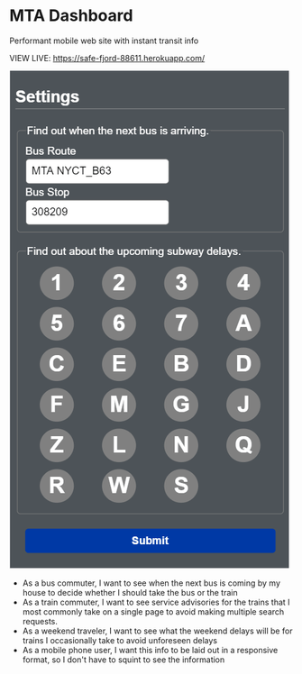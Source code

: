 # MTA Dashboard

Performant mobile web site with instant transit info

VIEW LIVE: https://safe-fjord-88611.herokuapp.com/

![preview](./demo.gif)

- As a bus commuter, I want to see when the next bus is coming by my house to decide whether I should take the bus or the train
- As a train commuter, I want to see service advisories for the trains that I most commonly take on a single page to avoid making multiple search requests.
- As a weekend traveler, I want to see what the weekend delays will be for trains I occasionally take to avoid unforeseen delays
- As a mobile phone user, I want this info to be laid out in a responsive format, so I don't have to squint to see the information
